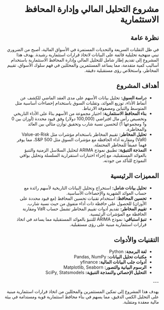 <div dir="rtl" style="text-align: right;">

# مشروع التحليل المالي وإدارة المحافظ الاستثمارية

## نظرة عامة

في ظل التقلبات السريعة والتحديات المستمرة في الأسواق المالية، أصبح من الضروري تبني منهجية تحليلية قائمة على البيانات لاتخاذ قرارات استثمارية رشيدة. يهدف هذا المشروع إلى تقديم إطار شامل للتحليل المالي وإدارة المحافظ الاستثمارية باستخدام أساليب كمية متقدمة، مما يساعد المستثمرين والمحللين في فهم سلوك الأسواق، تقييم المخاطر، واستخلاص رؤى مستقبلية دقيقة.

## أهداف المشروع

<ul style="text-align: right; direction: rtl;">
  <li><strong>دراسة السوق:</strong> تحليل بيانات الأسهم على مدى العقد الماضي للكشف عن أنماط الأداء، توزيع العوائد، وتقلبات السوق باستخدام إحصاءات أساسية مثل المتوسط والتباين ومصفوفة الارتباط.</li>
  <li><strong>بناء المحافظ الاستثمارية:</strong> اختيار مجموعة من الأسهم بناءً على الأداء التاريخي وتخصيص رأس مال افتراضي (100,000 دولار) وفق قيود محددة (أوزان بين 0 و1 ومجموعها 1) لتحسين نسبة شارب وتحقيق توازن مثالي بين العائد والمخاطرة.</li>
  <li><strong>تحليل المخاطر:</strong> تقييم المخاطر باستخدام مؤشرات مثل Value-at-Risk (VaR) ومقارنة أداء الحافظة مع مؤشرات السوق مثل S&P 500، مما يوفر فهماً عميقاً للمخاطر المحتملة.</li>
  <li><strong>النمذجة التنبؤية:</strong> تطبيق نموذج ARIMA لتحليل السلاسل الزمنية والتنبؤ بالعوائد المستقبلية، مع إجراء اختبارات استقرارية السلسلة وتحليل بواقي النموذج للتأكد من جودته.</li>
</ul>

## المميزات الرئيسية

<ul style="text-align: right; direction: rtl;">
  <li><strong>تحليل بيانات شامل:</strong> استخراج وتحليل البيانات التاريخية لأسهم رائدة مع حساب العوائد الشهرية والإحصاءات الأساسية.</li>
  <li><strong>تحسين المحافظ:</strong> استخدام تقنيات تحسين المحافظ (مع قيود محددة على الأوزان) للحصول على حافظة ذات أداء متفوق من حيث نسبة شارب.</li>
  <li><strong>تقييم المخاطر:</strong> تقديم أدوات تقييم المخاطر تشمل حساب VaR ومقارنة الحافظة مع المؤشرات الرئيسية.</li>
  <li><strong>تنبؤ استباقي:</strong> نموذج ARIMA للتنبؤ بالعوائد المستقبلية مما يساعد في اتخاذ قرارات استثمارية مبنية على رؤى مستقبلية.</li>
</ul>

## التقنيات والأدوات

<ul style="text-align: right; direction: rtl;">
  <li><strong>لغة البرمجة:</strong> Python</li>
  <li><strong>مكتبات تحليل البيانات:</strong> Pandas, NumPy</li>
  <li><strong>أدوات جلب البيانات المالية:</strong> yfinance</li>
  <li><strong>الرسوم البيانية والتصور:</strong> Matplotlib, Seaborn</li>
  <li><strong>التحليل الإحصائي والنمذجة التنبؤية:</strong> SciPy, Statsmodels</li>
</ul>
---

يهدف هذا المشروع إلى تمكين المستثمرين والمحللين من اتخاذ قرارات استثمارية مبنية على التحليل الكمي الدقيق، مما يسهم في بناء محافظ استثمارية قوية ومستدامة في بيئة مالية معقدة ومتقلبة.

</div>
